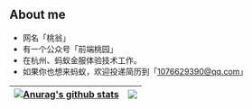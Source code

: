 

<!--
**crazylxr/crazylxr** is a ✨ _special_ ✨ repository because its `README.md` (this file) appears on your GitHub profile.

Here are some ideas to get you started:

- 🔭 I’m currently working on ...
- 🌱 I’m currently learning ...
- 👯 I’m looking to collaborate on ...
- 🤔 I’m looking for help with ...
- 💬 Ask me about ...
- 📫 How to reach me: ...
- 😄 Pronouns: ...
- ⚡ Fun fact: ...
-->

## About me
- 网名「桃翁」
- 有一个公众号「前端桃园」
- 在杭州、蚂蚁金服体验技术工作。
- 如果你也想来蚂蚁，欢迎投递简历到「1076629390@qq.com」

| <a href="https://github.com/crazylxr/github-readme-stats"><img align="center" src="https://github-readme-stats.vercel.app/api?username=crazylxr&show_icons=true&include_all_commits=true&theme=buefy&hide_border=true" alt="Anurag's github stats" /></a> | <a href="https://github.com/crazylxr/github-readme-stats"><img align="center" src="https://github-readme-stats.vercel.app/api/top-langs/?username=crazylxr&layout=compact&theme=buefy&hide_border=true" /></a> |
| ------------- | ------------- |

